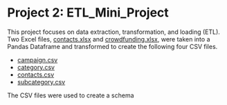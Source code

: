 # Project 2: ETL_Mini_Project

This project focuses on data extraction, transformation, and loading (ETL). Two Excel files, [contacts.xlsx](Resources/contacts.xlsx) and [crowdfunding.xlsx](Resources/crowdfunding.xlsx), were taken into a Pandas Dataframe and transformed to create the following four CSV files.

- [campaign.csv](Outputs/campaign.csv)
- [category.csv](Outputs/category.csv)
- [contacts.csv](Outputs/contacts.csv)
- [subcategory.csv](Outputs/subcategory.csv)


The CSV files were used to create a schema
